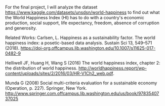 For the final project, I will analyze the dataset https://www.kaggle.com/datasets/unsdsn/world-happiness to find out what the World Happiness Index (HI) has to do with a country's economic production, social support, life expectancy, freedom, absence of corruption and generosity.

Related Works:
  Carlsen, L. Happiness as a sustainability factor. The world happiness index: a posetic-based data analysis. Sustain Sci 13, 549–571 (2018). https://doi-org.offcampus.lib.washington.edu/10.1007/s11625-017-0482-9

  Helliwell JF, Huang H, Wang S (2016) The world happiness index, chapter 2: the distribution of world happiness. http://worldhappiness.report/wp-content/uploads/sites/2/2016/03/HR-V1Ch2_web.pdf.

  Munda G (2008) Social multi-criteria evaluation for a sustainable economy (Operation, p. 227). Springer, New York. http://www.springer.com.offcampus.lib.washington.edu/us/book/9783540737025
